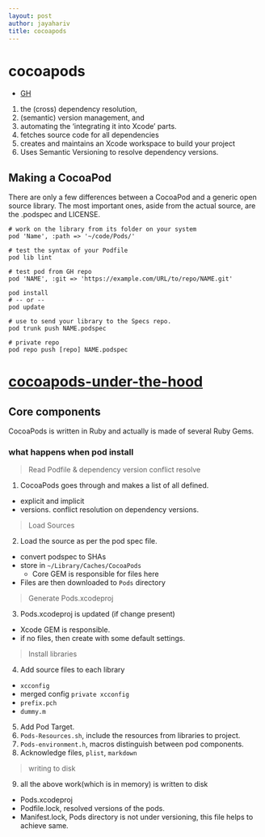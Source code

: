 ```yaml
---
layout: post
author: jayahariv
title: cocoapods
---
```

# cocoapods

- [GH](https://github.com/CocoaPods/CocoaPods)

1. the (cross) dependency resolution,
2. (semantic) version management, and
3. automating the ‘integrating it into Xcode’ parts.
4. fetches source code for all dependencies
5. creates and maintains an Xcode workspace to build your project
6. Uses Semantic Versioning to resolve dependency versions.


## Making a CocoaPod
There are only a few differences between a CocoaPod and a generic open source library. The most important ones, aside from the actual source, are the .podspec and LICENSE.


```
# work on the library from its folder on your system
pod 'Name', :path => '~/code/Pods/'

# test the syntax of your Podfile
pod lib lint

# test pod from GH repo
pod 'NAME', :git => 'https://example.com/URL/to/repo/NAME.git'

pod install
# -- or --
pod update

# use to send your library to the Specs repo.
pod trunk push NAME.podspec

# private repo
pod repo push [repo] NAME.podspec
```

# [cocoapods-under-the-hood](https://www.objc.io/issues/6-build-tools/cocoapods-under-the-hood/)


## Core components
CocoaPods is written in Ruby and actually is made of several Ruby Gems.

### what happens when pod install

> Read Podfile & dependency version conflict resolve

1. CocoaPods goes through and makes a list of all defined.
  - explicit and implicit
  - versions. conflict resolution on dependency versions.

> Load Sources

2. Load the source as per the pod spec file.
  - convert podspec to SHAs
  - store in `~/Library/Caches/CocoaPods`
    - Core GEM is responsible for files here
  - Files are then downloaded to `Pods` directory

> Generate Pods.xcodeproj

3. Pods.xcodeproj is updated (if change present)
  - Xcode GEM is responsible.
  - if no files, then create with some default settings.

> Install libraries

4. Add source files to each library
  - `xcconfig`
  - merged config `private xcconfig`  
  - `prefix.pch`
  - `dummy.m`
5. Add Pod Target.
6. `Pods-Resources.sh`, include the resources from libraries to project.
7. `Pods-environment.h`, macros distinguish between pod components.
8. Acknowledge files, `plist`, `markdown`

> writing to disk

9. all the above work(which is in memory) is written to disk
  - Pods.xcodeproj
  - Podfile.lock, resolved versions of the pods.
  - Manifest.lock, Pods directory is not under versioning, this file helps to achieve same.
